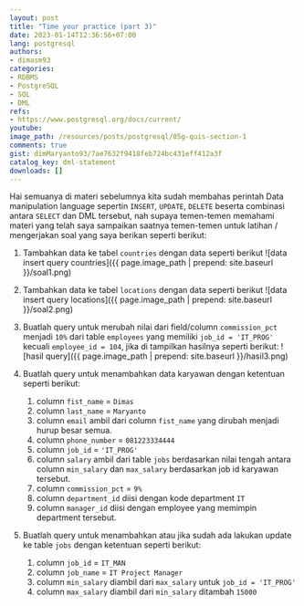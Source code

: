 ```yaml
---
layout: post
title: "Time your practice (part 3)"
date: 2023-01-14T12:36:56+07:00
lang: postgresql
authors:
- dimasm93
categories:
- RDBMS
- PostgreSQL
- SQL
- DML
refs: 
- https://www.postgresql.org/docs/current/
youtube: 
image_path: /resources/posts/postgresql/05g-quis-section-1
comments: true
gist: dimMaryanto93/7ae7632f9418feb724bc431eff412a3f
catalog_key: dml-statement
downloads: []
---
```


Hai semuanya di materi sebelumnya kita sudah membahas perintah Data manipulation language sepertin `INSERT`, `UPDATE`, `DELETE` beserta combinasi antara `SELECT` dan DML tersebut, nah supaya temen-temen memahami materi yang telah saya sampaikan saatnya temen-temen untuk latihan / mengerjakan soal yang saya berikan seperti berikut:

<!--more-->

1. Tambahkan data ke tabel `countries` dengan data seperti berikut
![data insert query countries]({{ page.image_path | prepend: site.baseurl }}/soal1.png)

2. Tambahkan data ke tabel `locations` dengan data seperti berikut
![data insert query locations]({{ page.image_path | prepend: site.baseurl }}/soal2.png)

3. Buatlah query untuk merubah nilai dari field/column `commission_pct` menjadi `10%` dari table `employees` yang memiliki `job_id = 'IT_PROG'` kecuali `employee_id = 104`, jika di tampilkan hasilnya seperti berikut:
![hasil query]({{ page.image_path | prepend: site.baseurl }}/hasil3.png)

4. Buatlah query untuk menambahkan data karyawan dengan ketentuan seperti berikut:
    1. column `fist_name` = `Dimas`
    2. column `last_name` = `Maryanto`
    3. column `email` ambil dari column `fist_name` yang dirubah menjadi hurup besar semua.
    4. column `phone_number` = `081223334444`
    5. column `job_id` = `'IT_PROG'`
    6. column `salary` ambil dari table `jobs` berdasarkan nilai tengah antara column `min_salary` dan `max_salary` berdasarkan job id karyawan tersebut.
    7. column `commission_pct` = `9%`
    8. column `department_id` diisi dengan kode department `IT`
    9. column `manager_id` diisi dengan employee yang memimpin department tersebut.

5. Buatlah query untuk menambahkan atau jika sudah ada lakukan update ke table `jobs` dengan ketentuan seperti berikut:
    1. column `job_id` = `IT_MAN`
    2. column `job_name` = `IT Project Manager`
    3. column `min_salary` diambil dari `max_salary` untuk `job_id = 'IT_PROG'`
    4. column `max_salary` diambil dari `min_salary` ditambah `15000`